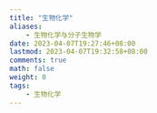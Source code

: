 ```yaml
---
title: "生物化学"
aliases:
    - 生物化学与分子生物学
date: 2023-04-07T19:27:46+08:00
lastmod: 2023-04-07T19:32:58+08:00
comments: true
math: false
weight: 0
tags:
    - 生物化学
---
```


